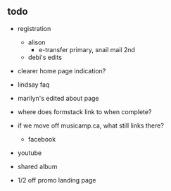 ## todo
- registration
    - alison
        - e-transfer primary, snail mail 2nd
    - debi's edits
- clearer home page indication?
- lindsay faq
- marilyn's edited about page

- where does formstack link to when complete?
- if we move off musicamp.ca, what still links there?
    - facebook

- youtube
- shared album
- 1/2 off promo landing page
